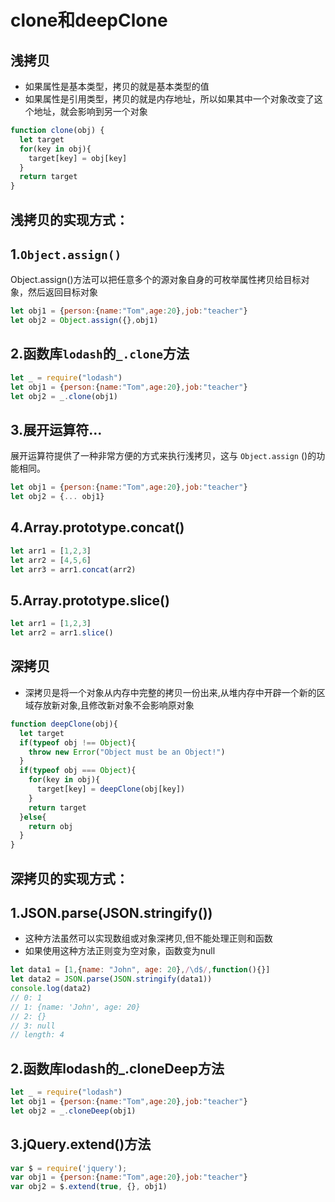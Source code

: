 

 # clone和deepClone

## 浅拷贝
- 如果属性是基本类型，拷贝的就是基本类型的值
- 如果属性是引用类型，拷贝的就是内存地址，所以如果其中一个对象改变了这个地址，就会影响到另一个对象
  
```js
function clone(obj) {
  let target
  for(key in obj){
    target[key] = obj[key]
  }
  return target
}
```
## 浅拷贝的实现方式：
## 1.`Object.assign()`
  Object.assign()方法可以把任意多个的源对象自身的可枚举属性拷贝给目标对象，然后返回目标对象
```js
let obj1 = {person:{name:"Tom",age:20},job:"teacher"}
let obj2 = Object.assign({},obj1)
```
## 2.函数库`lodash`的`_.clone`方法
```js
let _ = require("lodash")
let obj1 = {person:{name:"Tom",age:20},job:"teacher"}
let obj2 = _.clone(obj1) 
```
## 3.展开运算符...
展开运算符提供了一种非常方便的方式来执行浅拷贝，这与 `Object.assign` ()的功能相同。
```js
let obj1 = {person:{name:"Tom",age:20},job:"teacher"}
let obj2 = {... obj1}
```
## 4.Array.prototype.concat()
```js
let arr1 = [1,2,3]
let arr2 = [4,5,6]
let arr3 = arr1.concat(arr2)
```
## 5.Array.prototype.slice()
```js
let arr1 = [1,2,3]
let arr2 = arr1.slice()

```

## 深拷贝
- 深拷贝是将一个对象从内存中完整的拷贝一份出来,从堆内存中开辟一个新的区域存放新对象,且修改新对象不会影响原对象
```js
function deepClone(obj){
  let target
  if(typeof obj !== Object){
    throw new Error("Object must be an Object!")
  }
  if(typeof obj === Object){
    for(key in obj){
      target[key] = deepClone(obj[key])
    }
    return target
  }else{
    return obj
  }
}
```
## 深拷贝的实现方式：
## 1.JSON.parse(JSON.stringify())
- 这种方法虽然可以实现数组或对象深拷贝,但不能处理正则和函数
- 如果使用这种方法正则变为空对象，函数变为null
```js
let data1 = [1,{name: "John", age: 20},/\d$/,function(){}]
let data2 = JSON.parse(JSON.stringify(data1))
console.log(data2)
// 0: 1
// 1: {name: 'John', age: 20}
// 2: {}
// 3: null
// length: 4
```
## 2.函数库lodash的_.cloneDeep方法
```js
let _ = require("lodash")
let obj1 = {person:{name:"Tom",age:20},job:"teacher"}
let obj2 = _.cloneDeep(obj1) 
```
## 3.jQuery.extend()方法
```js
var $ = require('jquery');
var obj1 = {person:{name:"Tom",age:20},job:"teacher"}
var obj2 = $.extend(true, {}, obj1)
```